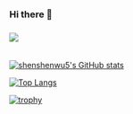 ### Hi there 👋

<!--
**shenshenwu5/shenshenwu5** is a ✨ _special_ ✨ repository because its `README.md` (this file) appears on your GitHub profile.

Here are some ideas to get you started:

- 🔭 I’m currently working on ...
- 🌱 I’m currently learning ...
- 👯 I’m looking to collaborate on ...
- 🤔 I’m looking for help with ...
- 💬 Ask me about ...
- 📫 How to reach me: ...
- 😄 Pronouns: ...
- ⚡ Fun fact: ...
-->


#####
<a href="https://github.com/shenshenwu5/shenshenwu5">
  <img align="center" src="https://github-readme-stats.vercel.app/api/pin/?username=shenshenwu5&repo=shenshenwu5" />
</a>


######
[![shenshenwu5's GitHub stats](https://github-readme-stats.vercel.app/api?username=shenshenwu5&show_icons=true&theme=radical)](https://github.com/shenshenwu5/shenshenwu5)

[![Top Langs](https://github-readme-stats.vercel.app/api/top-langs/?username=shenshenwu5)](https://github.com/shenshenwu5/shenshenwu5)

[![trophy](https://github-profile-trophy.vercel.app/?username=shenshenwu5)](https://github.comshenshenwu5/shenshenwu5)
